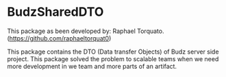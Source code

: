 # BudzSharedDTO

This package as been developed by: Raphael Torquato. (https://github.com/raphaeltorquat0)

This package contains the DTO (Data transfer Objects) of Budz server side project. 
This package solved the problem to scalable teams when we need more development in we team and more parts of an artifact. 
